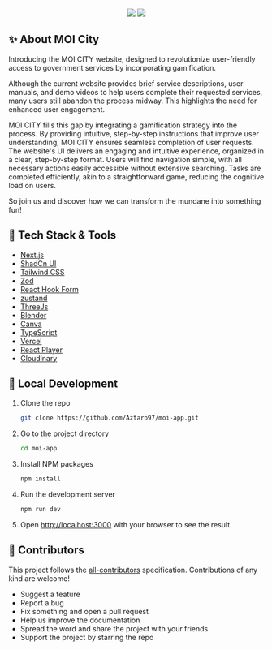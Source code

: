 <!-- PROJECT INFOS -->
<div align="center">
 

<br />

 <p align="center">
  <a><img src="https://img.shields.io/github/stars/aztaro97/moi-app" /></a>
 <a><img src="https://img.shields.io/badge/LICENSE-MIT-brightgreen" /></a>
 </p>
</div>


<!-- DETAIL ABOUT THE PROJECT -->
## ✨ About MOI City
Introducing the MOI CITY website, designed to revolutionize user-friendly access to government services by incorporating gamification.

Although the current website provides brief service descriptions, user manuals, and demo videos to help users complete their requested services, many users still abandon the process midway. This highlights the need for enhanced user engagement.

MOI CITY fills this gap by integrating a gamification strategy into the process. By providing intuitive, step-by-step instructions that improve user understanding, MOI CITY ensures seamless completion of user requests. The website's UI delivers an engaging and intuitive experience, organized in a clear, step-by-step format. Users will find navigation simple, with all necessary actions easily accessible without extensive searching. Tasks are completed efficiently, akin to a straightforward game, reducing the cognitive load on users.

So join us and discover how we can transform the mundane into something fun!

## 🚀 Tech Stack & Tools
- [Next.js](https://nextjs.org/?ref=cal.com)
- [ShadCn UI](https://tailwindcss.com/?ref=cal.com)
- [Tailwind CSS](https://ui.shadcn.com/)
- [Zod](https://github.com/colinhacks/zod)
- [React Hook Form](https://react-hook-form.com)
- [zustand](https://zustand-demo.pmnd.rs/)
- [ThreeJs](https://threejs.org/)
- [Blender](https://www.blender.org/)
- [Canva](https://www.canva.com/)
- [TypeScript](https://www.typescriptlang.org/)
- [Vercel](https://vercel.com/)
- [React Player](https://cookpete.com/react-player/)
- [Cloudinary](https://https://cloudinary.com/)





<!-- DEVELOPMENT -->
## 🎉 Local Development

1. Clone the repo
   ```sh
   git clone https://github.com/Aztaro97/moi-app.git
   ```
2. Go to the project directory
	```sh
	cd moi-app
	```
3. Install NPM packages
   ```sh
   npm install
   ```
4. Run the development server
   ```sh
   npm run dev
   ```
5. Open [http://localhost:3000](http://localhost:3000) with your browser to see the result.






<!-- CONTRIBUTION -->
## 🎉 Contributors

<!-- ALL-CONTRIBUTORS-LIST:START - Do not remove or modify this section -->
<!-- prettier-ignore-start -->
<!-- markdownlint-disable -->

<!-- markdownlint-restore -->
<!-- prettier-ignore-end -->
<!-- ALL-CONTRIBUTORS-LIST:END -->

This project follows the [all-contributors](https://allcontributors.org) specification.
Contributions of any kind are welcome!
-  Suggest a feature
-  Report a bug
-  Fix something and open a pull request
-  Help us improve the documentation
-  Spread the word and share the project with your friends
-  Support the project by starring the repo

